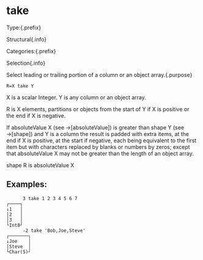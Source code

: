# take

Type:{.prefix}

Structural{.info}

Categories:{.prefix}

Selection{.info}

Select leading or trailing portion of a column or an object array.{.purpose}

~~~
R=X take Y
~~~

X is a scalar Integer. Y is any column or an object array.

R is X elements, partitions or objects from the start of Y if X is positive or the end if X is negative.

If absoluteValue X (see →[absoluteValue]) is greater than shape Y (see →[shape])  and Y is a column the result is padded with
extra items, at the end if X is positive, at the start if negative, each being equivalent to the
first item but with characters replaced by blanks or numbers by zeros; except that
absoluteValue X may not be greater than the length of an object array.

shape R is absoluteValue X

## Examples:

~~~
      3 take 1 2 3 4 5 6 7
┌────┐
↓1   │
│2   │
│3   │
└Int8┘
      -2 take 'Bob,Joe,Steve'
┌───────┐
↓Joe    │
│Steve  │
└Char(5)┘
~~~

